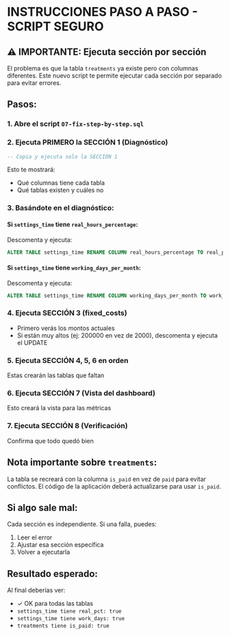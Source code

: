 # INSTRUCCIONES PASO A PASO - SCRIPT SEGURO

## ⚠️ IMPORTANTE: Ejecuta sección por sección

El problema es que la tabla `treatments` ya existe pero con columnas diferentes. Este nuevo script te permite ejecutar cada sección por separado para evitar errores.

## Pasos:

### 1. Abre el script `07-fix-step-by-step.sql`

### 2. Ejecuta PRIMERO la SECCIÓN 1 (Diagnóstico)
```sql
-- Copia y ejecuta solo la SECCIÓN 1
```
Esto te mostrará:
- Qué columnas tiene cada tabla
- Qué tablas existen y cuáles no

### 3. Basándote en el diagnóstico:

#### Si `settings_time` tiene `real_hours_percentage`:
Descomenta y ejecuta:
```sql
ALTER TABLE settings_time RENAME COLUMN real_hours_percentage TO real_pct;
```

#### Si `settings_time` tiene `working_days_per_month`:
Descomenta y ejecuta:
```sql
ALTER TABLE settings_time RENAME COLUMN working_days_per_month TO work_days;
```

### 4. Ejecuta SECCIÓN 3 (fixed_costs)
- Primero verás los montos actuales
- Si están muy altos (ej: 200000 en vez de 2000), descomenta y ejecuta el UPDATE

### 5. Ejecuta SECCIÓN 4, 5, 6 en orden
Estas crearán las tablas que faltan

### 6. Ejecuta SECCIÓN 7 (Vista del dashboard)
Esto creará la vista para las métricas

### 7. Ejecuta SECCIÓN 8 (Verificación)
Confirma que todo quedó bien

## Nota importante sobre `treatments`:
La tabla se recreará con la columna `is_paid` en vez de `paid` para evitar conflictos. El código de la aplicación deberá actualizarse para usar `is_paid`.

## Si algo sale mal:
Cada sección es independiente. Si una falla, puedes:
1. Leer el error
2. Ajustar esa sección específica
3. Volver a ejecutarla

## Resultado esperado:
Al final deberías ver:
- ✓ OK para todas las tablas
- `settings_time tiene real_pct: true`
- `settings_time tiene work_days: true`
- `treatments tiene is_paid: true`
